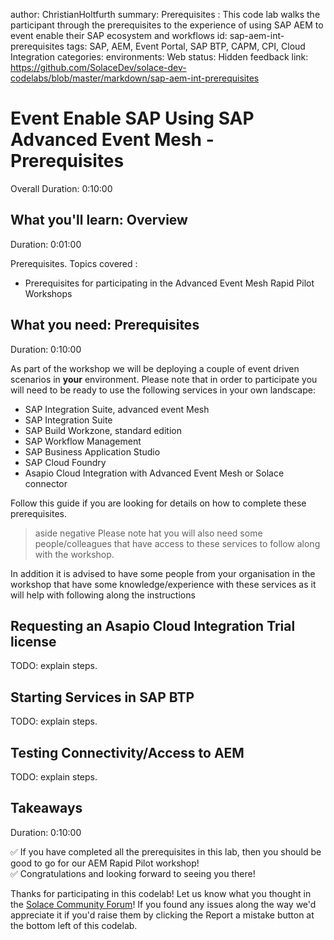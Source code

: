 author: ChristianHoltfurth
summary: Prerequisites : This code lab walks the participant through the prerequisites to the experience of using SAP AEM to event enable their SAP ecosystem and workflows
id: sap-aem-int-prerequisites
tags: SAP, AEM, Event Portal, SAP BTP, CAPM, CPI, Cloud Integration
categories:
environments: Web
status: Hidden
feedback link: https://github.com/SolaceDev/solace-dev-codelabs/blob/master/markdown/sap-aem-int-prerequisites

# Event Enable SAP Using SAP Advanced Event Mesh - Prerequisites

Overall Duration: 0:10:00

## What you'll learn: Overview

Duration: 0:01:00

Prerequisites.
Topics covered :
- Prerequisites for participating in the Advanced Event Mesh Rapid Pilot Workshops

## What you need: Prerequisites

Duration: 0:10:00

As part of the workshop we will be deploying a couple of event driven scenarios in **your** environment.
Please note that in order to participate you will need to be ready to use the following services in your own landscape:
- SAP Integration Suite, advanced event Mesh
- SAP Integration Suite
- SAP Build Workzone, standard edition
- SAP Workflow Management
- SAP Business Application Studio
- SAP Cloud Foundry
- Asapio Cloud Integration with Advanced Event Mesh or Solace connector

Follow this guide if you are looking for details on how to complete these prerequisites.

>aside negative Please note hat you will also need some people/colleagues that have access to these services to follow along with the workshop.

In addition it is advised to have some people from your organisation in the workshop that have some knowledge/experience with these services as it will help with following along the instructions

## Requesting an Asapio Cloud Integration Trial license

TODO: explain steps.

## Starting Services in SAP BTP

TODO: explain steps.

## Testing Connectivity/Access to AEM

TODO: explain steps.

## Takeaways

Duration: 0:10:00

✅ If you have completed all the prerequisites in this lab, then you should be good to go for our AEM Rapid Pilot workshop! <br>
✅ Congratulations and looking forward to seeing you there!<br>

Thanks for participating in this codelab! Let us know what you thought in the [Solace Community Forum](https://solace.community/)! If you found any issues along the way we'd appreciate it if you'd raise them by clicking the Report a mistake button at the bottom left of this codelab.
